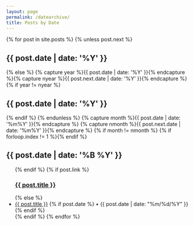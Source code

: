 ```yaml
---
layout: page
permalink: /datearchive/
title: Posts by Date
---
```


<div id="date_archives">
{% for post in site.posts %}
	{% unless post.next %}
		<h2 class="archivetitletopbottom">{{ post.date | date: '%Y' }}</h2>
	{% else %}
		{% capture year %}{{ post.date | date: '%Y' }}{% endcapture %}{% capture nyear %}{{ post.next.date | date: '%Y' }}{% endcapture %}
		{% if year != nyear %}
			</ul><h2 class="archivetitletopbottom">{{ post.date | date: '%Y' }}</h2>
		{% endif %}
	{% endunless %}
{% capture month %}{{ post.date | date: '%m%Y' }}{% endcapture %}
{% capture nmonth %}{{ post.next.date | date: '%m%Y' }}{% endcapture %}
{% if month != nmonth %}
	{% if forloop.index != 1 %}</ul>{% endif %}
	<h2 class="archivetitle">{{ post.date | date: '%B %Y' }}</h2><ul>
	{% endif %}
	{% if post.link %}
	<h3 class="link-post">
		<a href="{{ site.baseurl }}{{ post.url }}">{{ post.title }}</a>
		<a href="{{ post.link }}" target="_blank">
			<i class="fa fa-link"></i></a>
	</h3>
	{% else %}
		<li><a href="{{ post.url | prepend: site.baseurl }}">{{ post.title }}</a> {% if post.date %} • {{ post.date | date: "%m/%d/%Y" }}{% endif %}</li>
	{% endif %}
{% endfor %}
	</ul>
</div>

